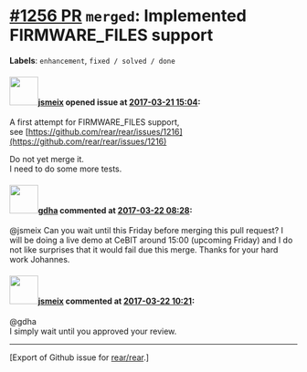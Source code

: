 [\#1256 PR](https://github.com/rear/rear/pull/1256) `merged`: Implemented FIRMWARE\_FILES support
=================================================================================================

**Labels**: `enhancement`, `fixed / solved / done`

#### <img src="https://avatars.githubusercontent.com/u/1788608?u=925fc54e2ce01551392622446ece427f51e2f0ce&v=4" width="50">[jsmeix](https://github.com/jsmeix) opened issue at [2017-03-21 15:04](https://github.com/rear/rear/pull/1256):

A first attempt for FIRMWARE\_FILES support,  
see
[https://github.com/rear/rear/issues/1216](https://github.com/rear/rear/issues/1216)

Do not yet merge it.  
I need to do some more tests.

#### <img src="https://avatars.githubusercontent.com/u/888633?u=cdaeb31efcc0048d3619651aa18dd4b76e636b21&v=4" width="50">[gdha](https://github.com/gdha) commented at [2017-03-22 08:28](https://github.com/rear/rear/pull/1256#issuecomment-288329958):

@jsmeix Can you wait until this Friday before merging this pull request?
I will be doing a live demo at CeBIT around 15:00 (upcoming Friday) and
I do not like surprises that it would fail due this merge. Thanks for
your hard work Johannes.

#### <img src="https://avatars.githubusercontent.com/u/1788608?u=925fc54e2ce01551392622446ece427f51e2f0ce&v=4" width="50">[jsmeix](https://github.com/jsmeix) commented at [2017-03-22 10:21](https://github.com/rear/rear/pull/1256#issuecomment-288355806):

@gdha  
I simply wait until you approved your review.

------------------------------------------------------------------------

\[Export of Github issue for
[rear/rear](https://github.com/rear/rear).\]
